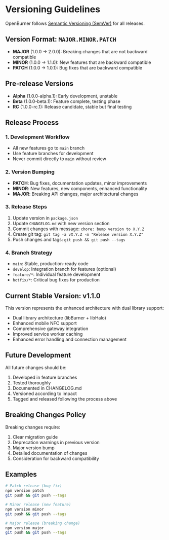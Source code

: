 # Versioning Guidelines

OpenBurner follows [Semantic Versioning (SemVer)](https://semver.org/) for all releases.

## Version Format: `MAJOR.MINOR.PATCH`

- **MAJOR** (1.0.0 → 2.0.0): Breaking changes that are not backward compatible
- **MINOR** (1.0.0 → 1.1.0): New features that are backward compatible
- **PATCH** (1.0.0 → 1.0.1): Bug fixes that are backward compatible

## Pre-release Versions

- **Alpha** (1.0.0-alpha.1): Early development, unstable
- **Beta** (1.0.0-beta.1): Feature complete, testing phase
- **RC** (1.0.0-rc.1): Release candidate, stable but final testing

## Release Process

### 1. Development Workflow
- All new features go to `main` branch
- Use feature branches for development
- Never commit directly to `main` without review

### 2. Version Bumping
- **PATCH**: Bug fixes, documentation updates, minor improvements
- **MINOR**: New features, new components, enhanced functionality
- **MAJOR**: Breaking API changes, major architectural changes

### 3. Release Steps
1. Update version in `package.json`
2. Update `CHANGELOG.md` with new version section
3. Commit changes with message: `chore: bump version to X.Y.Z`
4. Create git tag: `git tag -a vX.Y.Z -m "Release version X.Y.Z"`
5. Push changes and tags: `git push && git push --tags`

### 4. Branch Strategy
- `main`: Stable, production-ready code
- `develop`: Integration branch for features (optional)
- `feature/*`: Individual feature development
- `hotfix/*`: Critical bug fixes for production

## Current Stable Version: v1.1.0

This version represents the enhanced architecture with dual library support:
- Dual library architecture (libBurner + libHalo)
- Enhanced mobile NFC support
- Comprehensive gateway integration
- Improved service worker caching
- Enhanced error handling and connection management

## Future Development

All future changes should be:
1. Developed in feature branches
2. Tested thoroughly
3. Documented in CHANGELOG.md
4. Versioned according to impact
5. Tagged and released following the process above

## Breaking Changes Policy

Breaking changes require:
1. Clear migration guide
2. Deprecation warnings in previous version
3. Major version bump
4. Detailed documentation of changes
5. Consideration for backward compatibility

## Examples

```bash
# Patch release (bug fix)
npm version patch
git push && git push --tags

# Minor release (new feature)
npm version minor
git push && git push --tags

# Major release (breaking change)
npm version major
git push && git push --tags
```
